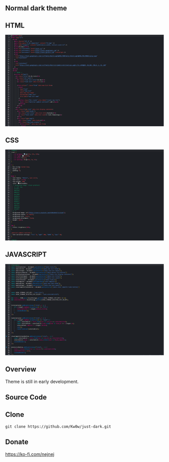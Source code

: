 ## Normal dark theme

## HTML

![html](https://raw.githubusercontent.com/Kw0w/just-dark/main/assets/snip1.PNG?token=GHSAT0AAAAAAB3IUABNN5XP6V3B4AZTYJPCY37UUZQ)

## CSS

![css](https://raw.githubusercontent.com/Kw0w/just-dark/main/assets/snip2.PNG?token=GHSAT0AAAAAAB3IUABMHIE36M55GTNLBGIYY37UVIQ)

## JAVASCRIPT

![js](https://raw.githubusercontent.com/Kw0w/just-dark/main/assets/snip3.PNG?token=GHSAT0AAAAAAB3IUABM54UYKDGJRQQJYP2GY37UVPQ)

## Overview

Theme is still in early development.

## Source Code

## Clone

```
git clone https://github.com/Kw0w/just-dark.git
```

## Donate

https://ko-fi.com/nejnej
